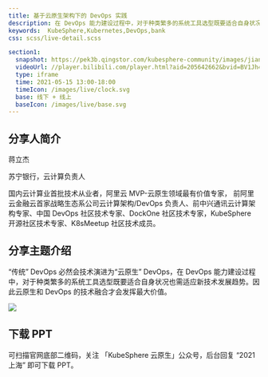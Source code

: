 ```yaml
---
title: 基于云原生架构下的 DevOps 实践
description: 在 DevOps 能力建设过程中，对于种类繁多的系统工具选型既要适合自身状况也需适应新技术发展趋势。因此云原生和 DevOps 的技术融合才会发挥最大价值。
keywords:  KubeSphere,Kubernetes,DevOps,bank
css: scss/live-detail.scss

section1:
  snapshot: https://pek3b.qingstor.com/kubesphere-community/images/jianglijie-1.webp
  videoUrl: //player.bilibili.com/player.html?aid=205642662&bvid=BV1Jh411v7jc&cid=340549646&page=1&high_quality=1
  type: iframe
  time: 2021-05-15 13:00-18:00
  timeIcon: /images/live/clock.svg
  base: 线下 + 线上
  baseIcon: /images/live/base.svg
---
```


## 分享人简介

蒋立杰

苏宁银行，云计算负责人

国内云计算业首批技术从业者，阿里云 MVP-云原生领域最有价值专家， 前阿里云金融云首家战略生态系公司云计算架构/DevOps 负责人、前中兴通讯云计算架构专家、中国 DevOps 社区技术专家、DockOne 社区技术专家，KubeSphere 开源社区技术专家、K8sMeetup 社区技术成员。

## 分享主题介绍

“传统” DevOps 必然会技术演进为“云原生” DevOps，在 DevOps 能力建设过程中，对于种类繁多的系统工具选型既要适合自身状况也需适应新技术发展趋势。因此云原生和 DevOps 的技术融合才会发挥最大价值。

![](https://pek3b.qingstor.com/kubesphere-community/images/shanghaiposter-7.webp)

## 下载 PPT

可扫描官网底部二维码，关注 「KubeSphere 云原生」公众号，后台回复 “2021 上海” 即可下载 PPT。






